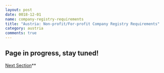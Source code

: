 ```yaml
---
layout: post
date: 0018-12-01
name: company-registry-requirements
title: "Austria: Non-profit/For-profit Company Registry Requirements"
category: austria
comments: true
---
```


## Page in progress, stay tuned!

[Next Section](https://neo-project.github.io/global-blockchain-compliance-hub//austria/austria-team-member-nationality-requirements.html)** 
